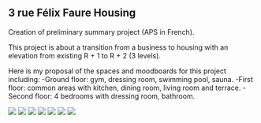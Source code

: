 ## 3 rue Félix Faure Housing



Creation of preliminary summary project (APS in French).


This project is about a transition from a business to housing with an elevation from existing R + 1 to R + 2 (3 levels).


Here is my proposal of the spaces and moodboards for this project including:
-Ground floor: gym, dressing room, swimming pool, sauna.
-First floor: common areas with kitchen, dining room, living room and terrace.
-Second floor: 4 bedrooms with dressing room, bathroom.


![](photo?raw=true)
![](photo?raw=true)
![](photo?raw=true)
![](photo?raw=true)
![](photo?raw=true)
![](photo?raw=true)
![](photo?raw=true)
